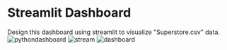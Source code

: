 # Streamlit Dashboard

Design this dashboard using streamlit to visualize "Superstore.csv" data.
![pythondashboard](https://github.com/Josiahdataguy/Streamlit-Dashboard/assets/143694858/9413584f-b738-4f4a-8420-4374ef406a36)
![stream](https://github.com/user-attachments/assets/ce598002-8b8a-4e74-baee-91dd46669bb3)
![dashboard](https://github.com/user-attachments/assets/77825ee2-c625-4045-b145-15b373ba7b82)
